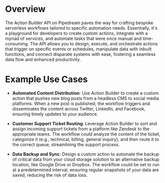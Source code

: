 # Overview

The Action Builder API on Pipedream paves the way for crafting bespoke serverless workflows tailored to specific automation needs. Essentially, it's a playground for developers to create custom actions, integrate with a myriad of services, and automate tasks that were once manual and time-consuming. The API allows you to design, execute, and orchestrate actions that trigger on specific events or schedules, manipulate data with inbuilt functions, and connect disparate systems with ease, fostering a seamless data flow and enhanced productivity.

# Example Use Cases

- **Automated Content Distribution**: Use Action Builder to create a custom action that pushes new blog posts from a headless CMS to social media platforms. When a new post is published, the workflow triggers and disseminates the content across Twitter, LinkedIn, and Facebook, ensuring timely updates to your audience.

- **Customer Support Ticket Routing**: Leverage Action Builder to sort and assign incoming support tickets from a platform like Zendesk to the appropriate teams. The workflow could analyze the content of the ticket, categorize it (e.g., technical, billing, general inquiry), and then route it to the correct queue, streamlining the support process.

- **Data Backup and Sync**: Design a custom action to automate the backup of critical data from your cloud storage solution to an alternative backup location, like Google Drive or Dropbox. The workflow could be set to run at a predetermined interval, ensuring regular snapshots of your data are saved, reducing the risk of data loss.
